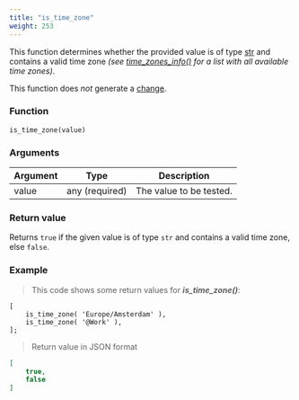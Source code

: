 ```yaml
---
title: "is_time_zone"
weight: 253
---
```


This function determines whether the provided value is of
type [str](../../../data-types/str) and contains a valid time zone *(see [time_zones_info()](../../time_zones_info) for a list with all available time zones)*.

This function does *not* generate a [change](../../../overview/changes).

### Function

`is_time_zone(value)`

### Arguments

Argument | Type | Description
-------- | ---- | -----------
value | any (required) | The value to be tested.

### Return value

Returns `true` if the given value is of type `str` and contains a valid time zone, else `false`.

### Example

> This code shows some return values for ***is_time_zone()***:

```thingsdb,json_response
[
    is_time_zone( 'Europe/Amsterdam' ),
    is_time_zone( '@Work' ),
];
```

> Return value in JSON format

```json
[
    true,
    false
]
```
